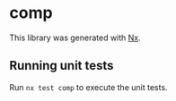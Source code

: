 # comp

This library was generated with [Nx](https://nx.dev).

## Running unit tests

Run `nx test comp` to execute the unit tests.
